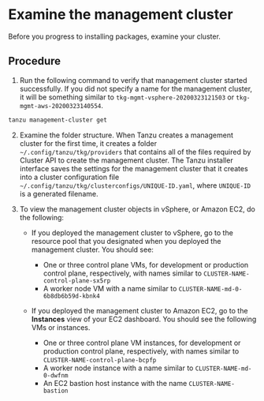 # Examine the management cluster
Before you progress to installing packages, examine your cluster.

## Procedure

1. Run the following command to verify that management cluster started successfully. If you did not specify a name for the management cluster, it will be something similar to `tkg-mgmt-vsphere-20200323121503` or `tkg-mgmt-aws-20200323140554`.
<!--add content for docker here -what will docker file name be-->
```sh
tanzu management-cluster get
```

2. Examine the folder structure. When Tanzu creates a management cluster for the first time, it creates a folder `~/.config/tanzu/tkg/providers` that contains all of the files required by Cluster API to create the management cluster.
The Tanzu installer interface saves the settings for the management cluster that it creates into a cluster configuration file `~/.config/tanzu/tkg/clusterconfigs/UNIQUE-ID.yaml`, where `UNIQUE-ID` is a generated filename.

3. To view the management cluster objects in vSphere, or Amazon EC2, do the following:
   * If you deployed the management cluster to vSphere, go to the resource pool that you designated when you deployed the management cluster. You should see:

      * One or three control plane VMs, for development or production control plane, respectively, with names similar to `CLUSTER-NAME-control-plane-sx5rp`
      * A worker node VM with a name similar to `CLUSTER-NAME-md-0-6b8db6b59d-kbnk4`
   * If you deployed the management cluster to Amazon EC2, go to the **Instances** view of your EC2 dashboard. You should see the following VMs or instances.
      * One or three control plane VM instances, for development or production control plane, respectively, with names similar to `CLUSTER-NAME-control-plane-bcpfp`
      * A worker node instance with a name similar to `CLUSTER-NAME-md-0-dwfnm`
      * An EC2 bastion host instance with the name `CLUSTER-NAME-bastion`




<!--## <a id="networking"></a> Management Cluster Networking

When you deploy a management cluster, pod-to-pod networking with [Antrea](https://antrea.io/) is automatically enabled in the management cluster.

## <a id="dhcp"></a> Configure DHCP Reservations for the Control Plane Nodes (vSphere Only)

After you deploy a cluster to vSphere, each control plane node requires a static IP address. This includes both management and Tanzu Kubernetes clusters. These static IP addresses are required in addition to the static IP address that you assigned to Kube-VIP when you deploy a managment cluster.

To make the IP addresses that your DHCP server assigned to the control plane nodes static, you can configure a DHCP reservation for each control plane node in the cluster. For instructions on how to configure DHCP reservations, see your DHCP server documentation.

## <a id="verify-deployment"></a>Verify the Deployment of the Management Cluster

After the deployment of the management cluster completes successfully, you can obtain information about your management cluster by:

* Locating the management cluster objects in vSphere, Amazon EC2, or Azure
* Using the Tanzu CLI and `kubectl`-->


